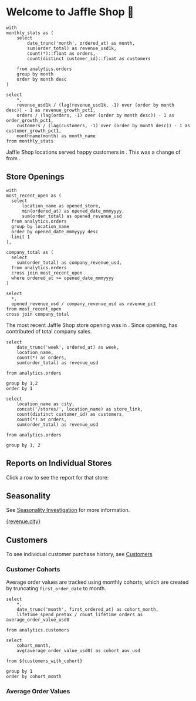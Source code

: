 # Welcome to Jaffle Shop 🥪

```monthly_stats
with
monthly_stats as (
    select 
        date_trunc('month', ordered_at) as month,
        sum(order_total) as revenue_usd1k,
        count(*)::float as orders,
        count(distinct customer_id)::float as customers

    from analytics.orders
    group by month
    order by month desc
)

select 
    *,
    revenue_usd1k / (lag(revenue_usd1k, -1) over (order by month desc)) - 1 as revenue_growth_pct1,
    orders / (lag(orders, -1) over (order by month desc)) - 1 as order_growth_pct1,
    customers / (lag(customers, -1) over (order by month desc)) - 1 as customer_growth_pct1,
    monthname(month) as month_name
from monthly_stats
```

<BigValue
    data={monthly_stats}
    value=revenue_usd1k
    comparison=revenue_growth_pct1
    title="Monthly Revenue"
    comparisonTitle="vs. prev. month"
/>

<BigValue
    data={monthly_stats}
    value=orders
    comparison=order_growth_pct1
    title="Monthly Orders"
    comparisonTitle="vs. prev. month"
/>

Jaffle Shop locations served <Value data={monthly_stats} column=customers/> happy customers in <Value data={monthly_stats} column=month_name/>. This was a change of <Value data={monthly_stats} column=customer_growth_pct1/> from <Value data={monthly_stats} column=month_name row=1/>.

## Store Openings

```store_opening
with 
most_recent_open as (
  select
      location_name as opened_store,
      min(ordered_at) as opened_date_mmmyyyy,
      sum(order_total) as opened_revenue_usd
  from analytics.orders
  group by location_name
  order by opened_date_mmmyyyy desc
  limit 1
),

company_total as (
  select 
    sum(order_total) as company_revenue_usd,
  from analytics.orders
  cross join most_recent_open
  where ordered_at >= opened_date_mmmyyyy
)

select 
  *,
  opened_revenue_usd / company_revenue_usd as revenue_pct
from most_recent_open
cross join company_total
```

The most recent Jaffle Shop store opening was <Value data={store_opening} column=opened_store/> in <Value data={store_opening} column=opened_date_mmmyyyy/>. Since opening, <Value data={store_opening} column=opened_store/> has contributed <Value data={store_opening} column=revenue_pct/> of total company sales.

```orders_per_week
select
    date_trunc('week', ordered_at) as week,
    location_name,
    count(*) as orders,
    sum(order_total) as revenue_usd

from analytics.orders

group by 1,2
order by 1
```

<AreaChart
    data={orders_per_week}
    x=week
    y=revenue_usd
    yAxisTitle="revenue per week"
    series=location_name
    title="Weekly Revenue by Store Location"
    subtitle="Last 12 Months"
/>

```revenue_per_city
select
    location_name as city,
    concat('/stores/', location_name) as store_link,
    count(distinct customer_id) as customers,
    count(*) as orders,
    sum(order_total) as revenue_usd

from analytics.orders

group by 1, 2
```

## Reports on Individual Stores
Click a row to see the report for that store:
<DataTable data={revenue_per_city} link=store_link/>

## Seasonality
See [Seasonality Investigation](/analysis/seasonality-investigation) for more information.

[{revenue.city}](./{revenue.city})

## Customers
To see individual customer purchase history, see [Customers](/customers)

### Customer Cohorts
Average order values are tracked using monthly cohorts, which are created by truncating `first_order_date` to month. 

```customers_with_cohort
select
    *,
    date_trunc('month', first_ordered_at) as cohort_month,
    lifetime_spend_pretax / count_lifetime_orders as average_order_value_usd0

from analytics.customers
```

```cohorts_aov
select
    cohort_month,
    avg(average_order_value_usd0) as cohort_aov_usd

from ${customers_with_cohort}

group by 1
order by cohort_month
```

<BarChart
    data={cohorts_aov}
    x=cohort_month
    y=cohort_aov_usd
    yAxisTitle="average order value"
    xAxisTitle="Monthly Cohort"
    title="Customer AOV by first month cohort"
/>

### Average Order Values

<Histogram
    data={customers_with_cohort}
    x=average_order_value_usd0
    title="Distribution of AOVs"
    subtitle="Customer count"
    xAxisTitle=true
/>
